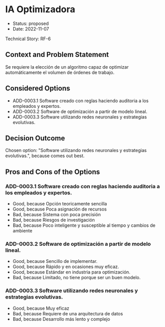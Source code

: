 # IA Optimizadora

* Status: proposed
* Date: 2022-11-07

Technical Story: RF-6

## Context and Problem Statement

Se requiere la elección de un algoritmo capaz de optimizar automáticamente el volumen de órdenes de trabajo.

## Considered Options

* ADD-0003.1 Software creado con reglas haciendo auditoria a los empleados y expertos.
* ADD-0003.2 Software de optimización a partir de modelo lineal.
* ADD-0003.3 Software utilizando redes neuronales y estrategias evolutivas.

## Decision Outcome

Chosen option: "Software utilizando redes neuronales y estrategias evolutivas.", because comes out best.

## Pros and Cons of the Options

### ADD-0003.1 Software creado con reglas haciendo auditoria a los empleados y expertos.

* Good, because Opción teoricamente sencilla
* Good, because Poca asignación de recursos
* Bad, because Sistema con poca precisión
* Bad, because Riesgos de investigación
* Bad, because Poco inteligente y susceptible al tiempo y cambios de ambiente

### ADD-0003.2 Software de optimización a partir de modelo lineal.

* Good, because Sencillo de implementar.
* Good, because Rápido y en ocasiones muy eficaz.
* Good, because Estándar en industria para optimización.
* Bad, because Limitado, no tiene porque ser un buen modelo.

### ADD-0003.3 Software utilizando redes neuronales y estrategias evolutivas.

* Good, because Muy eficaz
* Bad, because Requiere de una arquitectura de datos
* Bad, because Desarrollo más lento y complejo
